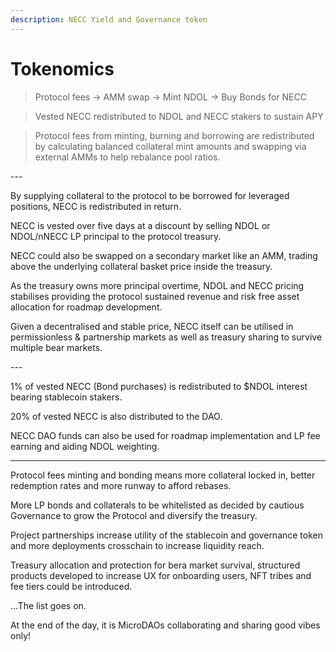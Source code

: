 ```yaml
---
description: NECC Yield and Governance token
---
```


# Tokenomics

> Protocol fees -> AMM swap -> Mint NDOL -> Buy Bonds for NECC

> Vested NECC redistributed to NDOL and NECC stakers to sustain APY

> Protocol fees from minting, burning and borrowing are redistributed by calculating balanced collateral mint amounts and swapping via external AMMs to help rebalance pool ratios.

\---

By supplying collateral to the protocol to be borrowed for leveraged positions, NECC is redistributed in return.

NECC is vested over five days at a discount by selling NDOL or NDOL/nNECC LP principal to the protocol treasury.

NECC could also be swapped on a secondary market like an AMM, trading above the underlying collateral basket price inside the treasury.

As the treasury owns more principal overtime, NDOL and NECC pricing stabilises providing the protocol sustained revenue and risk free asset allocation for roadmap development.

Given a decentralised and stable price, NECC itself can be utilised in permissionless & partnership markets as well as treasury sharing to survive multiple bear markets.

\---

1% of vested NECC (Bond purchases) is redistributed to $NDOL interest bearing stablecoin stakers.

20% of vested NECC is also distributed to the DAO.

NECC DAO funds can also be used for roadmap implementation and LP fee earning and aiding NDOL weighting.

---

Protocol fees minting and bonding means more collateral locked in, better redemption rates and more runway to afford rebases. 

More LP bonds and collaterals to be whitelisted as decided by cautious Governance to grow the Protocol and diversify the treasury.

Project partnerships increase utility of the stablecoin and governance token and more deployments crosschain to increase liquidity reach.

Treasury allocation and protection for bera market survival, structured products developed to increase UX for onboarding users, NFT tribes and fee tiers could be introduced.

...The list goes on.

At the end of the day, it is MicroDAOs collaborating and sharing good vibes only!
